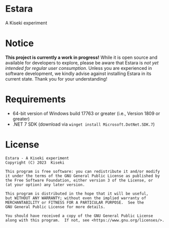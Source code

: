 # Estara
A Kiseki experiment

# Notice
**This project is currently a work in progress!** While it is open source and available for developers to explore, please be aware that Estara is *not yet intended for regular user consumption*. Unless you are experienced in software development, we kindly advise against installing Estara in its current state. Thank you for your understanding!

# Requirements
- 64-bit version of Windows build 17763 or greater (i.e., Version 1809 or greater)
- .NET 7 SDK (download via `winget install Microsoft.DotNet.SDK.7`)

# License
```
Estara - A Kiseki experiment
Copyright (C) 2023  Kiseki

This program is free software: you can redistribute it and/or modify
it under the terms of the GNU General Public License as published by
the Free Software Foundation, either version 3 of the License, or
(at your option) any later version.

This program is distributed in the hope that it will be useful,
but WITHOUT ANY WARRANTY; without even the implied warranty of
MERCHANTABILITY or FITNESS FOR A PARTICULAR PURPOSE.  See the
GNU General Public License for more details.

You should have received a copy of the GNU General Public License
along with this program.  If not, see <https://www.gnu.org/licenses/>.
```